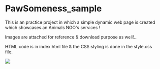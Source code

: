 # PawSomeness_sample

This is an practice project in which a simple dynamic web page is created which showcases an Animals NGO's services !

Images are attached for reference & download purpose as well!..

HTML code is in index.html file & the CSS styling is done in the style.css file.


<img src="https://user-images.githubusercontent.com/81765508/180620135-ab7f4fed-1c7f-4d27-ad3b-8f0dd6a608a5.png">
